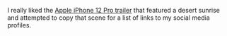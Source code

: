 I really liked the [Apple iPhone 12 Pro trailer](https://www.youtube.com/watch?v=P91bKe-J-mc) that featured a desert sunrise and attempted to copy that scene for a list of links to my social media profiles.
